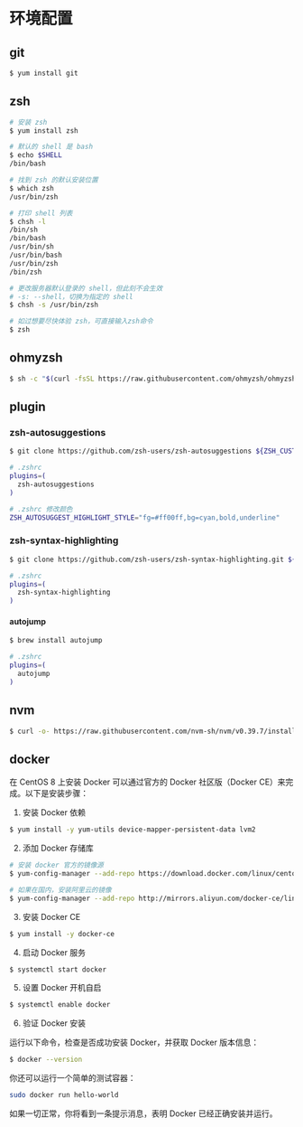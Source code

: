 # 环境配置

## git

``` bash
$ yum install git
```

## zsh

``` bash
# 安装 zsh
$ yum install zsh

# 默认的 shell 是 bash
$ echo $SHELL
/bin/bash

# 找到 zsh 的默认安装位置
$ which zsh
/usr/bin/zsh

# 打印 shell 列表
$ chsh -l
/bin/sh
/bin/bash
/usr/bin/sh
/usr/bin/bash
/usr/bin/zsh
/bin/zsh

# 更改服务器默认登录的 shell，但此刻不会生效
# -s: --shell，切换为指定的 shell
$ chsh -s /usr/bin/zsh

# 如过想要尽快体验 zsh，可直接输入zsh命令
$ zsh
```

## ohmyzsh

``` bash
$ sh -c "$(curl -fsSL https://raw.githubusercontent.com/ohmyzsh/ohmyzsh/master/tools/install.sh)"
```

## plugin

### zsh-autosuggestions

``` bash
$ git clone https://github.com/zsh-users/zsh-autosuggestions ${ZSH_CUSTOM:-~/.oh-myzsh/custom}/plugins/zsh-autosuggestions

# .zshrc
plugins=(
  zsh-autosuggestions
)

# .zshrc 修改颜色
ZSH_AUTOSUGGEST_HIGHLIGHT_STYLE="fg=#ff00ff,bg=cyan,bold,underline"
```

### zsh-syntax-highlighting

``` bash
$ git clone https://github.com/zsh-users/zsh-syntax-highlighting.git ${ZSH_CUSTOM:-~/.ohmy-zsh/custom}/plugins/zsh-syntax-highlighting

# .zshrc
plugins=(
  zsh-syntax-highlighting
)
```

#### autojump

``` bash
$ brew install autojump

# .zshrc
plugins=(
  autojump
)
```

## nvm

``` bash
$ curl -o- https://raw.githubusercontent.com/nvm-sh/nvm/v0.39.7/install.sh | bash
```

## docker

在 CentOS 8 上安装 Docker 可以通过官方的 Docker 社区版（Docker CE）来完成。以下是安装步骤：

1. 安装 Docker 依赖

``` bash
$ yum install -y yum-utils device-mapper-persistent-data lvm2
```

2. 添加 Docker 存储库

``` bash
# 安装 docker 官方的镜像源
$ yum-config-manager --add-repo https://download.docker.com/linux/centos/docker-ce.repo

# 如果在国内，安装阿里云的镜像
$ yum-config-manager --add-repo http://mirrors.aliyun.com/docker-ce/linux/centos/docker-ce.repo
```

3. 安装 Docker CE

``` bash
$ yum install -y docker-ce
```

4. 启动 Docker 服务

``` bash
$ systemctl start docker
```

5. 设置 Docker 开机自启

``` bash
$ systemctl enable docker
```

6. 验证 Docker 安装

运行以下命令，检查是否成功安装 Docker，并获取 Docker 版本信息：

``` bash
$ docker --version
```

你还可以运行一个简单的测试容器：

```bash
sudo docker run hello-world
```

如果一切正常，你将看到一条提示消息，表明 Docker 已经正确安装并运行。
